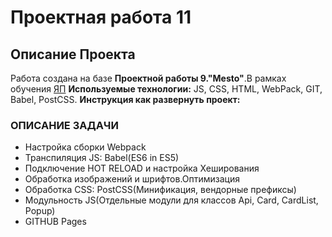 # Проектная работа 11
## Описание Проекта
Работа создана на базе __Проектной работы 9."Mesto"__.В рамках обучения [ЯП](https://praktikum.yandex.ru)
__Используемые технологии:__ JS, CSS, HTML, WebPack, GIT, Babel, PostCSS.
__Инструкция как развернуть проект:__

### ОПИСАНИЕ ЗАДАЧИ
- Настройка сборки Webpack
- Транспиляция JS: Babel(ES6 in ES5)
- Подключение HOT RELOAD и настройка Хеширования
- Обработка изображений и шрифтов.Оптимизация
- Обработка CSS: PostCSS(Минификация, вендорные префиксы)
- Модульность JS(Отдельные модули для классов Api, Card, CardList, Popup)
- GITHUB Pages

